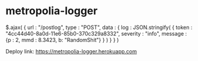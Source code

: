 # metropolia-logger


$.ajax(
	{
		url : "/postlog",
		type : "POST",
		data : {
			log : JSON.stringify(
				{
					token : "4cc44d40-8a0d-11e6-85b0-370c329a8332",
					severity : "info",
					message : {p : 2, mmd : 8.3423, b: "RandomShit"}
				}
			)
		}
	}
)

Deploy link:
https://metropolia-logger.herokuapp.com

